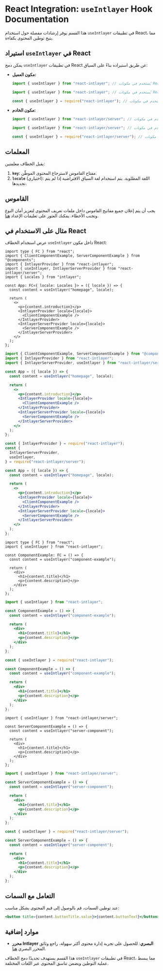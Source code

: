 # React Integration: `useIntlayer` Hook Documentation

هذا القسم يوفر إرشادات مفصلة حول استخدام `useIntlayer` في تطبيقات React، مما يتيح توطين المحتوى بكفاءة.

## استيراد `useIntlayer` في React

يمكن دمج `useIntlayer` في تطبيقات React عن طريق استيراده بناءً على السياق:

- **مكون العميل:**

  ```typescript codeFormat="typescript"
  import { useIntlayer } from "react-intlayer"; // يُستخدم في مكونات React على جانب العميل
  ```

  ```javascript codeFormat="esm"
  import { useIntlayer } from "react-intlayer"; // يُستخدم في مكونات React على جانب العميل
  ```

  ```javascript codeFormat="commonjs"
  const { useIntlayer } = require("react-intlayer"); // يُستخدم في مكونات React على جانب العميل
  ```

- **مكون الخادم:**

  ```typescript codeFormat="commonjs"
  import { useIntlayer } from "react-intlayer/server"; // يُستخدم في مكونات React على جانب الخادم
  ```

  ```javascript codeFormat="esm"
  import { useIntlayer } from "react-intlayer/server"; // يُستخدم في مكونات React على جانب الخادم
  ```

  ```javascript codeFormat="commonjs"
  const { useIntlayer } = require("react-intlayer/server"); // يُستخدم في مكونات React على جانب الخادم
  ```

## المعلمات

يقبل الخطاف معلمتين:

1. **`key`**: مفتاح القاموس لاسترجاع المحتوى الموطّن.
2. **`locale`** (اختياري): اللغة المطلوبة. يتم استخدام لغة السياق الافتراضية إذا لم يتم تحديدها.

## القاموس

يجب أن يتم إعلان جميع مفاتيح القاموس داخل ملفات تعريف المحتوى لتعزيز أمان النوع وتجنب الأخطاء. يمكنك العثور على تعليمات الإعداد [هنا](https://github.com/aymericzip/intlayer/blob/main/docs/ar/dictionary/get_started.md).

## مثال على الاستخدام في React

عرض استخدام الخطاف `useIntlayer` داخل مكون React:

```tsx fileName="src/app.tsx" codeFormat="typescript"
import type { FC } from "react";
import { ClientComponentExample, ServerComponentExample } from "@components";
import { IntlayerProvider } from "react-intlayer";
import { useIntlayer, IntlayerServerProvider } from "react-intlayer/server";
import { Locales } from "intlayer";

const App: FC<{ locale: Locales }> = ({ locale }) => {
  const content = useIntlayer("homepage", locale);

  return (
    <>
      <p>{content.introduction}</p>
      <IntlayerProvider locale={locale}>
        <ClientComponentExample />
      </IntlayerProvider>
      <IntlayerServerProvider locale={locale}>
        <ServerComponentExample />
      </IntlayerServerProvider>
    </>
  );
};
```

```jsx fileName="src/app.mjx" codeFormat="esm"
import { ClientComponentExample, ServerComponentExample } from "@components";
import { IntlayerProvider } from "react-intlayer";
import { IntlayerServerProvider, useIntlayer } from "react-intlayer/server";

const App = ({ locale }) => {
  const content = useIntlayer("homepage", locale);

  return (
    <>
      <p>{content.introduction}</p>
      <IntlayerProvider locale={locale}>
        <ClientComponentExample />
      </IntlayerProvider>
      <IntlayerServerProvider locale={locale}>
        <ServerComponentExample />
      </IntlayerServerProvider>
    </>
  );
};
```

```jsx fileName="src/app.csx" codeFormat="commonjs"
const { IntlayerProvider } = require("react-intlayer");
const {
  IntlayerServerProvider,
  useIntlayer,
} = require("react-intlayer/server");

const App = ({ locale }) => {
  const content = useIntlayer("homepage", locale);

  return (
    <>
      <p>{content.introduction}</p>
      <IntlayerProvider locale={locale}>
        <ClientComponentExample />
      </IntlayerProvider>
      <IntlayerServerProvider locale={locale}>
        <ServerComponentExample />
      </IntlayerServerProvider>
    </>
  );
};
```

```tsx fileName="src/components/ComponentExample.tsx" codeFormat="typescript"
import type { FC } from "react";
import { useIntlayer } from "react-intlayer";

const ComponentExample: FC = () => {
  const content = useIntlayer("component-example");

  return (
    <div>
      <h1>{content.title}</h1>
      <p>{content.description}</p>
    </div>
  );
};
```

```jsx fileName="src/components/ComponentExample.mjx" codeFormat="esm"
import { useIntlayer } from "react-intlayer";

const ComponentExample = () => {
  const content = useIntlayer("component-example");

  return (
    <div>
      <h1>{content.title}</h1>
      <p>{content.description}</p>
    </div>
  );
};
```

```jsx fileName="src/components/ComponentExample.csx" codeFormat="commonjs"
const { useIntlayer } = require("react-intlayer");

const ComponentExample = () => {
  const content = useIntlayer("component-example");

  return (
    <div>
      <h1>{content.title}</h1>
      <p>{content.description}</p>
    </div>
  );
};
```

```tsx fileName="src/components/ServerComponentExample.tsx" codeFormat="typescript"
import { useIntlayer } from "react-intlayer/server";

const ServerComponentExample = () => {
  const content = useIntlayer("server-component");

  return (
    <div>
      <h1>{content.title}</h1>
      <p>{content.description}</p>
    </div>
  );
};
```

```jsx fileName="src/components/ServerComponentExample.mjx" codeFormat="esm"
import { useIntlayer } from "react-intlayer/server";

const ServerComponentExample = () => {
  const content = useIntlayer("server-component");

  return (
    <div>
      <h1>{content.title}</h1>
      <p>{content.description}</p>
    </div>
  );
};
```

```jsx fileName="src/components/ServerComponentExample.csx" codeFormat="commonjs"
const { useIntlayer } = require("react-intlayer/server");

const ServerComponentExample = () => {
  const content = useIntlayer("server-component");

  return (
    <div>
      <h1>{content.title}</h1>
      <p>{content.description}</p>
    </div>
  );
};
```

## التعامل مع السمات

عند توطين السمات، قم بالوصول إلى قيم المحتوى بشكل مناسب:

```jsx
<button title={content.buttonTitle.value}>{content.buttonText}</button>
```

## موارد إضافية

- **محرر Intlayer البصري**: للحصول على تجربة إدارة محتوى أكثر سهولة، راجع وثائق المحرر البصري [هنا](https://github.com/aymericzip/intlayer/blob/main/docs/ar/intlayer_visual_editor.md).

هذا القسم يستهدف تحديدًا دمج الخطاف `useIntlayer` في تطبيقات React، مما يبسط عملية التوطين ويضمن تناسق المحتوى عبر اللغات المختلفة.
